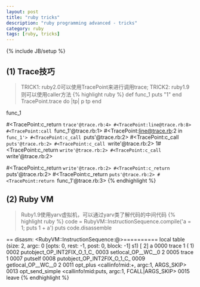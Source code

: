```yaml
---
layout: post
title: "ruby tricks"
description: "ruby programming advanced - tricks"
category: ruby
tags: [ruby, tricks]
---
```

{% include JB/setup %}


## (1) Trace技巧
> TRICK1: ruby2.0可以使用TracePoint来进行调用trace;
> TRICK2: ruby1.9则可以使用caller方法
{% highlight ruby %}
def func_1
  puts "1"
end
TracePoint.trace do |tp|
  p tp
end

func_1
>>>>
#<TracePoint:c_return `trace'@trace.rb:4>
#<TracePoint:line@trace.rb:8>
#<TracePoint:call `func_1'@trace.rb:1>
#<TracePoint:line@trace.rb:2 in `func_1'>
#<TracePoint:c_call `puts'@trace.rb:2>
#<TracePoint:c_call `puts'@trace.rb:2>
#<TracePoint:c_call `write'@trace.rb:2>
1#<TracePoint:c_return `write'@trace.rb:2>
#<TracePoint:c_call `write'@trace.rb:2>

#<TracePoint:c_return `write'@trace.rb:2>
#<TracePoint:c_return `puts'@trace.rb:2>
#<TracePoint:c_return `puts'@trace.rb:2>
#<TracePoint:return `func_1'@trace.rb:3>
{% endhighlight %}

## (2) Ruby VM
> Ruby1.9使用yarv虚拟机，可以通过yarv类了解代码的中间代码
{% highlight ruby %}
code = RubyVM::InstructionSequence.compile('a = 1; puts 1 + a')
puts code.disassemble
>>>>
== disasm: <RubyVM::InstructionSequence:<compiled>@<compiled>>==========
local table (size: 2, argc: 0 [opts: 0, rest: -1, post: 0, block: -1] s1)
[ 2] a
0000 trace            1                                               (   1)
0002 putobject_OP_INT2FIX_O_1_C_
0003 setlocal_OP__WC__0 2
0005 trace            1
0007 putself
0008 putobject_OP_INT2FIX_O_1_C_
0009 getlocal_OP__WC__0 2
0011 opt_plus         <callinfo!mid:+, argc:1, ARGS_SKIP>
0013 opt_send_simple  <callinfo!mid:puts, argc:1, FCALL|ARGS_SKIP>
0015 leave
{% endhighlight %}


